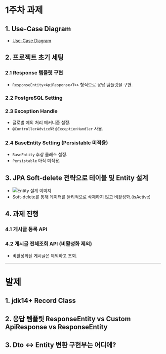# 1주차 과제

## 1. Use-Case Diagram

- [Use-Case Diagram](![image](https://github.com/user-attachments/assets/18981082-8938-4506-99fd-235d0bf48e9a)
)

## 2. 프로젝트 초기 세팅

### 2.1 Response 템플릿 구현

- `ResponseEntity<ApiResponse<T>>` 형식으로 응답 템플릿을 구현.

### 2.2 PostgreSQL Setting

### 2.3 Exception Handle

- 글로벌 예외 처리 메커니즘 설정.
- `@ControllerAdvice`와 `@ExceptionHandler` 사용.

### 2.4 BaseEntity Setting (Persistable 미적용)

- `BaseEntity` 추상 클래스 설정.
- `Persistable` 아직 미적용.

## 3. JPA Soft-delete 전략으로 테이블 및 Entity 설계

- ![Entity 설계 이미지](https://github.com/user-attachments/assets/a690f6e1-d308-40df-9b5a-d47ad2358b21)
- Soft-delete를 통해 데이터를 물리적으로 삭제하지 않고 비활성화.(isActive)

## 4. 과제 진행

### 4.1 게시글 등록 API

### 4.2 게시글 전체조회 API (비활성화 제외)

- 비활성화된 게시글은 제외하고 조회.

---

# 발제

## 1. jdk14+ Record Class

## 2. 응답 템플릿 ResponseEntity vs Custom ApiResponse vs ResponseEntity<ApiResponse>

## 3. Dto <-> Entity 변환 구현부는 어디에?

